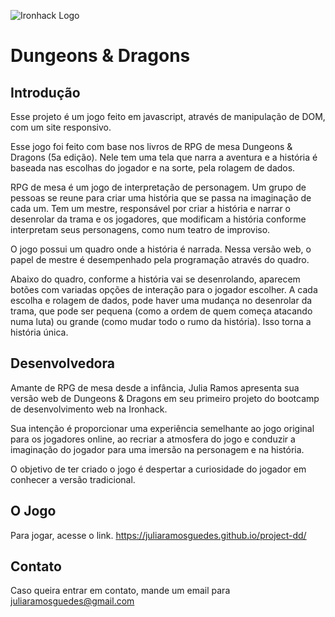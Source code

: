![Ironhack Logo](https://i.imgur.com/1QgrNNw.png)

# Dungeons & Dragons

## Introdução

Esse projeto é um jogo feito em javascript, através de manipulação de DOM, com um site responsivo.

Esse jogo foi feito com base nos livros de RPG de mesa Dungeons & Dragons (5a edição). Nele tem uma tela que narra a aventura e a história é baseada nas escolhas do jogador e na sorte, pela rolagem de dados.

RPG de mesa é um jogo de interpretação de personagem. Um grupo de pessoas se reune para criar uma história que se passa na imaginação de cada um. Tem um mestre, responsável por criar a história e narrar o desenrolar da trama e os jogadores, que modificam a história conforme interpretam seus personagens, como num teatro de improviso.

O jogo possui um quadro onde a história é narrada.  Nessa versão web, o papel de mestre é desempenhado pela programação através do quadro.

Abaixo do quadro, conforme a história vai se desenrolando, aparecem botões com variadas opções de interação para o jogador escolher. A cada escolha e rolagem de dados, pode haver uma mudança no desenrolar da trama, que pode ser pequena (como a ordem de quem começa atacando numa luta) ou grande (como mudar todo o rumo da história). Isso torna a história única. 


## Desenvolvedora

Amante de RPG de mesa desde a infância, Julia Ramos apresenta sua versão web de Dungeons & Dragons em seu primeiro projeto do bootcamp de desenvolvimento web na Ironhack.

Sua intenção é proporcionar uma experiência semelhante ao jogo original para os jogadores online, ao recriar a atmosfera do jogo e conduzir a imaginação do jogador para uma imersão na personagem e na história. 

O objetivo de ter criado o jogo é despertar a curiosidade do jogador em conhecer a versão tradicional.

## O Jogo

Para jogar, acesse o link.
https://juliaramosguedes.github.io/project-dd/

## Contato

Caso queira entrar em contato, mande um email para juliaramosguedes@gmail.com

